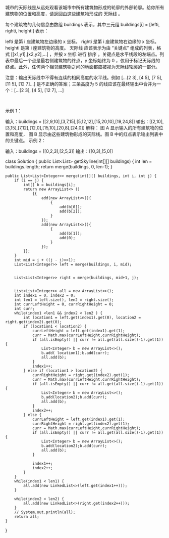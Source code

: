 城市的天际线是从远处观看该城市中所有建筑物形成的轮廓的外部轮廓。给你所有建筑物的位置和高度，请返回由这些建筑物形成的 天际线 。

每个建筑物的几何信息由数组 buildings 表示，其中三元组 buildings[i] = [lefti, righti, heighti] 表示：

lefti 是第 i 座建筑物左边缘的 x 坐标。
righti 是第 i 座建筑物右边缘的 x 坐标。
heighti 是第 i 座建筑物的高度。
天际线 应该表示为由 “关键点” 组成的列表，格式 [[x1,y1],[x2,y2],...] ，并按 x 坐标 进行 排序 。关键点是水平线段的左端点。列表中最后一个点是最右侧建筑物的终点，y 坐标始终为 0 ，仅用于标记天际线的终点。此外，任何两个相邻建筑物之间的地面都应被视为天际线轮廓的一部分。

注意：输出天际线中不得有连续的相同高度的水平线。例如 [...[2 3], [4 5], [7 5], [11 5], [12 7]...] 是不正确的答案；三条高度为 5 的线应该在最终输出中合并为一个：[...[2 3], [4 5], [12 7], ...]

 

示例 1：


输入：buildings = [[2,9,10],[3,7,15],[5,12,12],[15,20,10],[19,24,8]]
输出：[[2,10],[3,15],[7,12],[12,0],[15,10],[20,8],[24,0]]
解释：
图 A 显示输入的所有建筑物的位置和高度，
图 B 显示由这些建筑物形成的天际线。图 B 中的红点表示输出列表中的关键点。
示例 2：

输入：buildings = [[0,2,3],[2,5,3]]
输出：[[0,3],[5,0]]




class Solution {
    public List<List<Integer>> getSkyline(int[][] buildings) {
        int len = buildings.length;
        return merge(buildings, 0, len-1);
    }

    public List<List<Integer>> merge(int[][] buildings, int i, int j) {
        if (i == j) {
            int[] b = buildings[i];
            return new ArrayList<> ()
                {{
                    add(new ArrayList<>(){
                        {
                            add(b[0]);
                            add(b[2]);
                        }
                    });
                    add(new ArrayList<>(){
                        {
                            add(b[1]);
                            add(0);
                        }
                    });
            }};
        }
        int mid = i + ((j - i)>>1);
        List<List<Integer>> left = merge(buildings, i, mid);


        List<List<Integer>> right = merge(buildings, mid+1, j);


        List<List<Integer>> all = new ArrayList<>();
        int index1 = 0, index2 = 0;
        int len1 = left.size(), len2 = right.size();
        int currLeftHeight = 0, currRightHeight = 0;
        int curr;
        while(index1 <len1 && index2 < len2 ) {
            int location1 = left.get(index1).get(0), location2 = right.get(index2).get(0);
            if (location1 < location2) {
                currLeftHeight = left.get(index1).get(1);
                curr = Math.max(currLeftHeight,currRightHeight);
                if (all.isEmpty() || curr != all.get(all.size()-1).get(1)) {
                    List<Integer> b = new ArrayList<>();
                    b.add( location1);b.add(curr);
                    all.add(b);
                }
                index1++;
            } else if (location1 > location2) {
                currRightHeight = right.get(index2).get(1);
                curr = Math.max(currLeftHeight,currRightHeight);
                if (all.isEmpty() || curr != all.get(all.size()-1).get(1)) {
                    List<Integer> b = new ArrayList<>();
                    b.add(location2);b.add(curr);
                    all.add(b);
                }
                index2++;
            } else {
                currLeftHeight = left.get(index1).get(1);
                currRightHeight = right.get(index2).get(1);
                curr = Math.max(currLeftHeight,currRightHeight);
                if (all.isEmpty() || curr != all.get(all.size()-1).get(1)) {
                    List<Integer> b = new ArrayList<>();
                    b.add(location2);b.add(curr);
                    all.add(b);
                }
                
                index1++;
                index2++;
            }
        }
        while(index1 < len1) {
            all.add(new LinkedList<>(left.get(index1++)));
        }

        while(index2 < len2) {
            all.add(new LinkedList<>(right.get(index2++)));
        }
        // System.out.println(all);
        return all;
    }
}